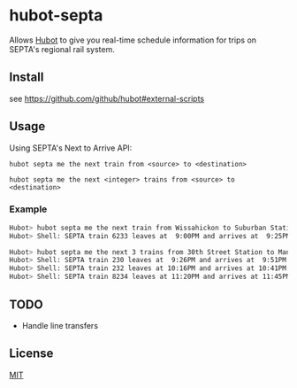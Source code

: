 hubot-septa
===========

Allows [Hubot](http://github.com/github/hubot) to give you real-time schedule information for trips on SEPTA's regional rail system.

Install
-------

see https://github.com/github/hubot#external-scripts


Usage
--------

Using SEPTA's Next to Arrive API:

`hubot septa me the next train from <source> to <destination>`

`hubot septa me the next <integer> trains from <source> to <destination>`


### Example

```bash
Hubot> hubot septa me the next train from Wissahickon to Suburban Station
Hubot> Shell: SEPTA train 6233 leaves at  9:00PM and arrives at  9:25PM (1 mins).

Hubot> hubot septa me the next 3 trains from 30th Street Station to Manayunk
Hubot> Shell: SEPTA train 230 leaves at  9:26PM and arrives at  9:51PM (On time).
Hubot> Shell: SEPTA train 232 leaves at 10:16PM and arrives at 10:41PM (On time).
Hubot> Shell: SEPTA train 8234 leaves at 11:20PM and arrives at 11:45PM (On time).
```

TODO
----

* Handle line transfers


License
-------

[MIT](https://github.com/eoconnell/hubot-septa/blob/master/LICENSE.md)
